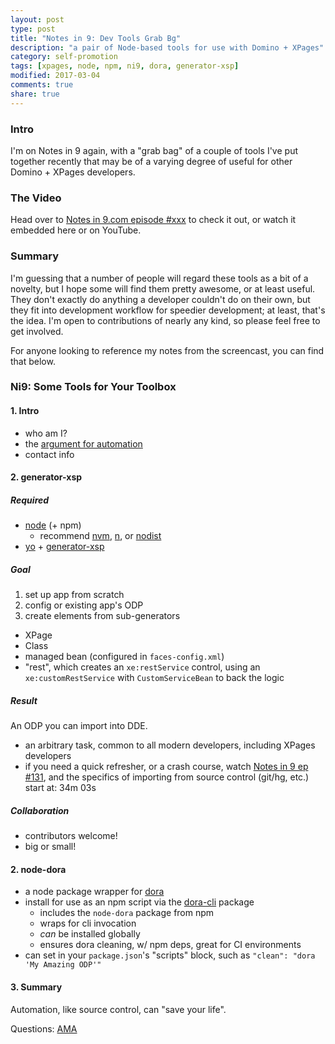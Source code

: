 ```yaml
---
layout: post
type: post
title: "Notes in 9: Dev Tools Grab Bg"
description: "a pair of Node-based tools for use with Domino + XPages"
category: self-promotion
tags: [xpages, node, npm, ni9, dora, generator-xsp]
modified: 2017-03-04
comments: true
share: true
---
```


### Intro
I'm on Notes in 9 again, with a "grab bag" of a couple of tools I've put together recently that may be of a varying degree of useful for other Domino + XPages developers.

### The Video
Head over to [Notes in 9.com episode #xxx](http://www.notesin9.com/2016/02/24/notes-in-9-189-introduction-to-sonarqube-with-a-side-of-docker/) to check it out, or watch it embedded here or on YouTube.

<div class="center">
  <amp-youtube
    data-videoid="vHADaUuJ7eY"
    layout="responsive"
    width="560" height="315"></amp-youtube>
</div>

### Summary

I'm guessing that a number of people will regard these tools as a bit of a novelty, but I hope some will find them pretty awesome, or at least useful. They don't exactly do anything a developer couldn't do on their own, but they fit into development workflow for speedier development; at least, that's the idea. I'm open to contributions of nearly any kind, so please feel free to get involved.

For anyone looking to reference my notes from the screencast, you can find that below.

### Ni9: Some Tools for Your Toolbox

#### 1. Intro

- who am I?
- the [argument for automation](https://medium.com/@kentcdodds/an-argument-for-automation-fce8394c14e2)
- contact info

#### 2. generator-xsp

##### Required

- [node](https://nodejs.org/) (+ npm)
  - recommend [nvm](https://github.com/creationix/nvm/blob/master/README.markdown#installation), [n](https://github.com/tj/n#readme), or [nodist](https://github.com/marcelklehr/nodist#readme)
- [yo](http://yeoman.io/) + [generator-xsp](https://github.com/edm00se/generator-xsp)

##### Goal

1. set up app from scratch
2. config or existing app's ODP
3. create elements from sub-generators
  - XPage
  - Class
  - managed bean (configured in `faces-config.xml`)
  - "rest", which creates an `xe:restService` control, using an `xe:customRestService` with `CustomServiceBean` to back the logic

##### Result

An ODP you can import into DDE.

  - an arbitrary task, common to all modern developers, including XPages developers
  - if you need a quick refresher, or a crash course, watch [Notes in 9 ep #131](http://www.notesin9.com/2013/11/12/notesin9-131-use-sourcetree-for-better-xpages-source-control/), and the specifics of importing from source control (git/hg, etc.) start at: 34m 03s

##### Collaboration
- contributors welcome!
- big or small!

#### 2. node-dora
 - a node package wrapper for [dora](https://github.com/camac/dora)
 - install for use as an npm script via the [dora-cli](https://github.com/edm00se/node-dora-cli) package
   - includes the `node-dora` package from npm
   - wraps for cli invocation
   - _can_ be installed globally
   - ensures dora cleaning, w/ npm deps, great for CI environments
 - can set in your `package.json`'s "scripts" block, such as `"clean": "dora 'My Amazing ODP'"`

#### 3. Summary

Automation, like source control, can "save your life".

Questions: [AMA](https://github.com/edm00se/ama)
